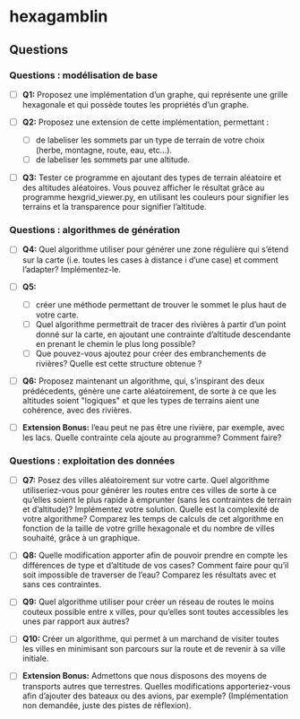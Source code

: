 # hexagamblin

## Questions



### Questions : modélisation de base

- [ ] **Q1:** Proposez une implémentation d’un graphe, qui représente une grille hexagonale et qui possède toutes les propriétés d’un graphe.

- [ ] **Q2:** Proposez une extension de cette implémentation, permettant :
   - [ ] de labeliser les sommets par un type de terrain de votre choix (herbe, montagne, route, eau, etc...).
   - [ ] de labeliser les sommets par une altitude.

- [ ] **Q3:** Tester ce programme en ajoutant des types de terrain aléatoire et des altitudes aléatoires. Vous pouvez afficher le résultat grâce au programme hexgrid_viewer.py, en utilisant les couleurs pour signifier les terrains et la transparence pour signifier l’altitude.



### Questions : algorithmes de génération

- [ ] **Q4:** Quel algorithme utiliser pour générer une zone régulière qui s’étend sur la carte (i.e. toutes les cases à distance i d’une case) et comment l’adapter? Implémentez-le.

- [ ] **Q5:** 
   - [ ] créer une méthode permettant de trouver le sommet le plus haut de votre carte.
   - [ ] Quel algorithme permettrait de tracer des rivières à partir d’un point donné sur la carte, en ajoutant une contrainte d’altitude descendante en prenant le chemin le plus long possible?
   - [ ] Que pouvez-vous ajoutez pour créer des embranchements de rivières? Quelle est cette structure obtenue ?

- [ ] **Q6:** Proposez maintenant un algorithme, qui, s’inspirant des deux prédécedents, génère une carte aléatoirement, de sorte à ce que les altitudes soient "logiques" et que les types de terrains aient une cohérence, avec des rivières.

- [ ] **Extension Bonus:** l’eau peut ne pas être une rivière, par exemple, avec les lacs. Quelle contrainte cela ajoute au programme? Comment faire?



### Questions : exploitation des données

- [ ] **Q7:** Posez des villes aléatoirement sur votre carte. Quel algorithme utiliseriez-vous pour générer les routes entre ces villes de sorte à ce qu’elles soient le plus rapide à emprunter (sans les contraintes de terrain et d’altitude)? Implémentez votre solution. Quelle est la complexité de votre algorithme? Comparez les temps de calculs de cet algorithme en fonction de la taille de votre grille hexagonale et du nombre de villes souhaité, grâce à un graphique.

- [ ] **Q8:** Quelle modification apporter afin de pouvoir prendre en compte les différences de type et d’altitude de vos cases? Comment faire pour qu’il soit impossible de traverser de l’eau? Comparez les résultats avec et sans ces contraintes.

- [ ] **Q9:** Quel algorithme utiliser pour créer un réseau de routes le moins couteux possible entre x villes, pour qu’elles sont toutes accessibles les unes par rapport aux autres?

- [ ] **Q10:** Créer un algorithme, qui permet à un marchand de visiter toutes les villes en minimisant son parcours sur la route et de revenir à sa ville initiale.

- [ ] **Extension Bonus:** Admettons que nous disposons des moyens de transports autres que terrestres. Quelles modifications apporteriez-vous afin d’ajouter des bateaux ou des avions, par exemple? (Implémentation non demandée, juste des pistes de réflexion).

